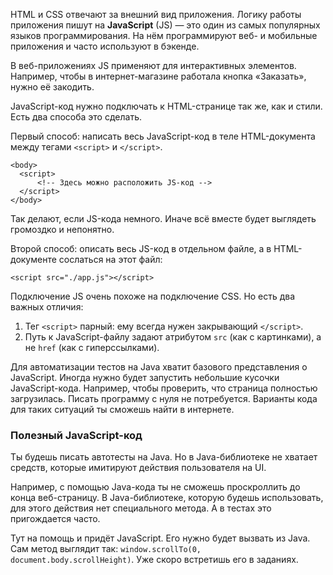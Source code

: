 HTML и CSS отвечают за внешний вид приложения. Логику работы приложения пишут на **JavaScript** (JS) — это один из самых популярных языков программирования. На нём программируют веб- и мобильные приложения и часто используют в бэкенде.

В веб-приложениях JS применяют для интерактивных элементов. Например, чтобы в интернет-магазине работала кнопка «Заказать», нужно её закодить.


JavaScript-код нужно подключать к HTML-странице так же, как и стили. Есть два способа это сделать.

Первый способ: написать весь JavaScript-код в теле HTML-документа между тегами `<script>` и `</script>`.

```
<body>
  <script>
      <!-- Здесь можно расположить JS-код -->
  </script>    
</body> 
```

Так делают, если JS-кода немного. Иначе всё вместе будет выглядеть громоздко и непонятно.


Второй способ: описать весь JS-код в отдельном файле, а в HTML-документе сослаться на этот файл:

```
<script src="./app.js"></script> 
```

Подключение JS очень похоже на подключение CSS. Но есть два важных отличия:

1. Тег `<script>` парный: ему всегда нужен закрывающий `</script>`.
2. Путь к JavaScript-файлу задают атрибутом `src` (как с картинками), а не `href` (как с гиперссылками).


Для автоматизации тестов на Java хватит базового представления о JavaScript. Иногда нужно будет запустить небольшие кусочки JavaScript-кода. Например, чтобы проверить, что страница полностью загрузилась. Писать программу с нуля не потребуется. Варианты кода для таких ситуаций ты сможешь найти в интернете.


### Полезный JavaScript-код

Ты будешь писать автотесты на Java. Но в Java-библиотеке не хватает средств, которые имитируют действия пользователя на UI.

Например, с помощью Java-кода ты не сможешь проскроллить до конца веб-страницу. В Java-библиотеке, которую будешь использовать, для этого действия нет специального метода. А в тестах это пригождается часто.

Тут на помощь и придёт JavaScript. Его нужно будет вызвать из Java. Сам метод выглядит так: `window.scrollTo(0, document.body.scrollHeight)`. Уже скоро встретишь его в заданиях.